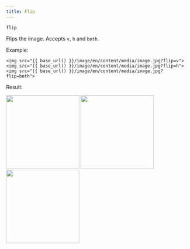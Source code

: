 ```yaml
---
title: Flip
---
```


`flip`

Flips the image. Accepts `v`, `h` and `both`.

Example:

```twig
<img src="{{ base_url() }}/image/en/content/media/image.jpg?flip=v">
<img src="{{ base_url() }}/image/en/content/media/image.jpg?flip=h">
<img src="{{ base_url() }}/image/en/content/media/image.jpg?flip=both">
```

Result:

<img width="200" class="inline" src="[base_url]/image/en/content/media/image.jpg?q=70&w=200&dpr=2&flip=v">
<img width="200" class="inline" src="[base_url]/image/en/content/media/image.jpg?q=70&w=200&dpr=2&flip=h">
<img width="200" class="inline" src="[base_url]/image/en/content/media/image.jpg?q=70&w=200&dpr=2&flip=both">
